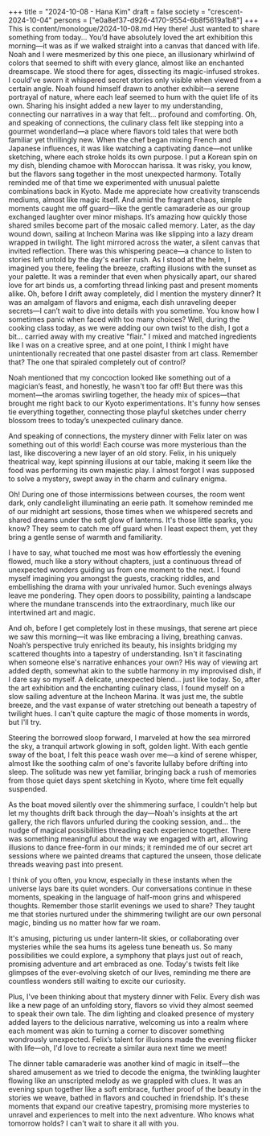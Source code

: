 +++
title = "2024-10-08 - Hana Kim"
draft = false
society = "crescent-2024-10-04"
persons = ["e0a8ef37-d926-4170-9554-6b8f5619a1b8"]
+++
This is content/monologue/2024-10-08.md
Hey there! Just wanted to share something from today...
You’d have absolutely loved the art exhibition this morning—it was as if we walked straight into a canvas that danced with life. Noah and I were mesmerized by this one piece, an illusionary whirlwind of colors that seemed to shift with every glance, almost like an enchanted dreamscape. We stood there for ages, dissecting its magic-infused strokes. I could've sworn it whispered secret stories only visible when viewed from a certain angle. Noah found himself drawn to another exhibit—a serene portrayal of nature, where each leaf seemed to hum with the quiet life of its own. Sharing his insight added a new layer to my understanding, connecting our narratives in a way that felt... profound and comforting. Oh, and speaking of connections, the culinary class felt like stepping into a gourmet wonderland—a place where flavors told tales that were both familiar yet thrillingly new. When the chef began mixing French and Japanese influences, it was like watching a captivating dance—not unlike sketching, where each stroke holds its own purpose. I put a Korean spin on my dish, blending chamoe with Moroccan harissa. It was risky, you know, but the flavors sang together in the most unexpected harmony. Totally reminded me of that time we experimented with unusual palette combinations back in Kyoto. Made me appreciate how creativity transcends mediums, almost like magic itself. And amid the fragrant chaos, simple moments caught me off guard—like the gentle camaraderie as our group exchanged laughter over minor mishaps. It’s amazing how quickly those shared smiles become part of the mosaic called memory. Later, as the day wound down, sailing at Incheon Marina was like slipping into a lazy dream wrapped in twilight. The light mirrored across the water, a silent canvas that invited reflection. There was this whispering peace—a chance to listen to stories left untold by the day's earlier rush. As I stood at the helm, I imagined you there, feeling the breeze, crafting illusions with the sunset as your palette. It was a reminder that even when physically apart, our shared love for art binds us, a comforting thread linking past and present moments alike. Oh, before I drift away completely, did I mention the mystery dinner? It was an amalgam of flavors and enigma, each dish unraveling deeper secrets—I can’t wait to dive into details with you sometime.
 You know how I sometimes panic when faced with too many choices? Well, during the cooking class today, as we were adding our own twist to the dish, I got a bit... carried away with my creative "flair." I mixed and matched ingredients like I was on a creative spree, and at one point, I think I might have unintentionally recreated that one pastel disaster from art class. Remember that? The one that spiraled completely out of control?

Noah mentioned that my concoction looked like something out of a magician’s feast, and honestly, he wasn't too far off! But there was this moment—the aromas swirling together, the heady mix of spices—that brought me right back to our Kyoto experimentations. It's funny how senses tie everything together, connecting those playful sketches under cherry blossom trees to today’s unexpected culinary dance.

And speaking of connections, the mystery dinner with Felix later on was something out of this world! Each course was more mysterious than the last, like discovering a new layer of an old story. Felix, in his uniquely theatrical way, kept spinning illusions at our table, making it seem like the food was performing its own majestic play. I almost forgot I was supposed to solve a mystery, swept away in the charm and culinary enigma. 

Oh! During one of those intermissions between courses, the room went dark, only candlelight illuminating an eerie path. It somehow reminded me of our midnight art sessions, those times when we whispered secrets and shared dreams under the soft glow of lanterns. It's those little sparks, you know? They seem to catch me off guard when I least expect them, yet they bring a gentle sense of warmth and familiarity.

I have to say, what touched me most was how effortlessly the evening flowed, much like a story without chapters, just a continuous thread of unexpected wonders guiding us from one moment to the next. I found myself imagining you amongst the guests, cracking riddles, and embellishing the drama with your unrivaled humor. Such evenings always leave me pondering. They open doors to possibility, painting a landscape where the mundane transcends into the extraordinary, much like our intertwined art and magic.

And oh, before I get completely lost in these musings, that serene art piece we saw this morning—it was like embracing a living, breathing canvas. Noah’s perspective truly enriched its beauty, his insights bridging my scattered thoughts into a tapestry of understanding. Isn't it fascinating when someone else's narrative enhances your own? His way of viewing art added depth, somewhat akin to the subtle harmony in my improvised dish, if I dare say so myself. A delicate, unexpected blend... just like today.
So, after the art exhibition and the enchanting culinary class, I found myself on a slow sailing adventure at the Incheon Marina. It was just me, the subtle breeze, and the vast expanse of water stretching out beneath a tapestry of twilight hues. I can't quite capture the magic of those moments in words, but I'll try.

Steering the borrowed sloop forward, I marveled at how the sea mirrored the sky, a tranquil artwork glowing in soft, golden light. With each gentle sway of the boat, I felt this peace wash over me—a kind of serene whisper, almost like the soothing calm of one's favorite lullaby before drifting into sleep. The solitude was new yet familiar, bringing back a rush of memories from those quiet days spent sketching in Kyoto, where time felt equally suspended.

As the boat moved silently over the shimmering surface, I couldn't help but let my thoughts drift back through the day—Noah's insights at the art gallery, the rich flavors unfurled during the cooking session, and... the nudge of magical possibilities threading each experience together. There was something meaningful about the way we engaged with art, allowing illusions to dance free-form in our minds; it reminded me of our secret art sessions where we painted dreams that captured the unseen, those delicate threads weaving past into present.

I think of you often, you know, especially in these instants when the universe lays bare its quiet wonders. Our conversations continue in these moments, speaking in the language of half-moon grins and whispered thoughts. Remember those starlit evenings we used to share? They taught me that stories nurtured under the shimmering twilight are our own personal magic, binding us no matter how far we roam.

It's amusing, picturing us under lantern-lit skies, or collaborating over mysteries while the sea hums its ageless tune beneath us. So many possibilities we could explore, a symphony that plays just out of reach, promising adventure and art embraced as one. Today's twists felt like glimpses of the ever-evolving sketch of our lives, reminding me there are countless wonders still waiting to excite our curiosity.

Plus, I've been thinking about that mystery dinner with Felix. Every dish was like a new page of an unfolding story, flavors so vivid they almost seemed to speak their own tale. The dim lighting and cloaked presence of mystery added layers to the delicious narrative, welcoming us into a realm where each moment was akin to turning a corner to discover something wondrously unexpected. Felix’s talent for illusions made the evening flicker with life—oh, I'd love to recreate a similar aura next time we meet!

The dinner table camaraderie was another kind of magic in itself—the shared amusement as we tried to decode the enigma, the twinkling laughter flowing like an unscripted melody as we grappled with clues. It was an evening spun together like a soft embrace, further proof of the beauty in the stories we weave, bathed in flavors and couched in friendship. It's these moments that expand our creative tapestry, promising more mysteries to unravel and experiences to melt into the next adventure.
Who knows what tomorrow holds? I can't wait to share it all with you.
